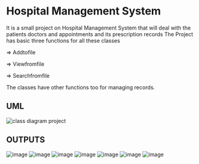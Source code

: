 # Hospital Management System

It is a small project on Hospital Management System that will deal with the patients doctors and
appointments and its prescription records
The Project has basic three functions for all these classes

=> Addtofile

=> Viewfromfile

=> Searchfromfile

The classes have other functions too for managing records.

## UML

![class diagram project](https://github.com/user-attachments/assets/1f4a5739-b6e9-43ff-ab4e-18d4b2b668bf)

## OUTPUTS

![image](https://github.com/user-attachments/assets/20394365-5012-4953-9478-b2d96fa3375e)
![image](https://github.com/user-attachments/assets/756f65af-4e72-4662-8633-8088885d4101)
![image](https://github.com/user-attachments/assets/05288e5d-6c1f-4683-90d8-f61aee472e5e)
![image](https://github.com/user-attachments/assets/6ce11783-53af-48fa-b33a-40d13b9638b2)
![image](https://github.com/user-attachments/assets/b19daf4e-5f6a-4ec9-b425-545795b76c6d)
![image](https://github.com/user-attachments/assets/6f56a782-37ce-45a9-a4d4-41369c067f57)
![image](https://github.com/user-attachments/assets/6fa8407b-2d1c-42c8-b6d1-b1fcb6619f31)









